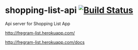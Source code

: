 # shopping-list-api [![Build Status](https://travis-ci.com/Rassilion/shopping-list-api.svg?token=m4KidMr2FheLLF9fF3q5&branch=master)](https://travis-ci.com/Rassilion/shopping-list-api)
Api server for Shopping List App

http://fregram-list.herokuapp.com/

http://fregram-list.herokuapp.com/docs

